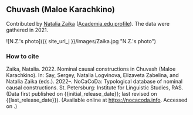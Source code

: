 ## Chuvash (Maloe Karachkino)

Contributed by [Natalia Zaika]([https://iling.spb.ru/people/zaika.html.ru](https://iling.spb.ru/persons/zaika-natalya-mikhaylovna)) ([Academia.edu profile](https://iling-spb.academia.edu/%D0%97%D0%B0%D0%B8%D0%BA%D0%B0%D0%9D%D0%B0%D1%82%D0%B0%D0%BB%D1%8C%D1%8F)). The data were gathered in 2021.

![N.Z.'s photo]({{ site_url_j }}/images/Zaika.jpg "N.Z.'s photo")

### How to cite

Zaika, Natalia. 2022. Nominal causal constructions in Chuvash (Maloe Karachkino). In: Say, Sergey, Natalia Logvinova,
Elizaveta Zabelina, and Natalia Zaika (eds.). 2022–. NoCaCoDa: Typological database of nominal causal constructions.
St. Petersburg: Institute for Linguistic Studies, RAS. (Data first published on {{initial_release_date}};
last revised on {{last_release_date}}). (Available online at https://nocacoda.info. Accessed on <span class="today-span"></span>.)
